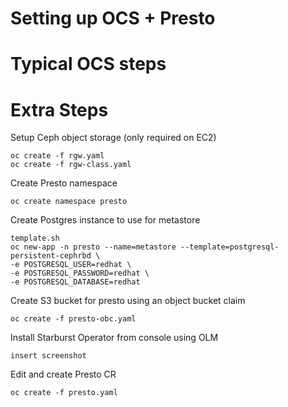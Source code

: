 # Setting up OCS + Presto

# Typical OCS steps

# Extra Steps

Setup Ceph object storage (only required on EC2)

```
oc create -f rgw.yaml
oc create -f rgw-class.yaml
```

Create Presto namespace

```
oc create namespace presto
```

Create Postgres instance to use for metastore
```
template.sh
oc new-app -n presto --name=metastore --template=postgresql-persistent-cephrbd \
-e POSTGRESQL_USER=redhat \
-e POSTGRESQL_PASSWORD=redhat \
-e POSTGRESQL_DATABASE=redhat
```

Create S3 bucket for presto using an object bucket claim

```
oc create -f presto-obc.yaml
```

Install Starburst Operator from console using OLM

```
insert screenshot
```

Edit and create Presto CR

```
oc create -f presto.yaml
```


